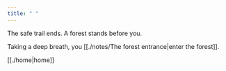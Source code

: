 ```yaml
---
title: " "
---
```

The safe trail ends. A forest stands before you. 

Taking a deep breath, you [[./notes/The forest entrance|enter the forest]].

[[./home|home]]